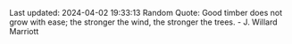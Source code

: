 Last updated: 2024-04-02 19:33:13
Random Quote: Good timber does not grow with ease; the stronger the wind, the stronger the trees. - J. Willard Marriott